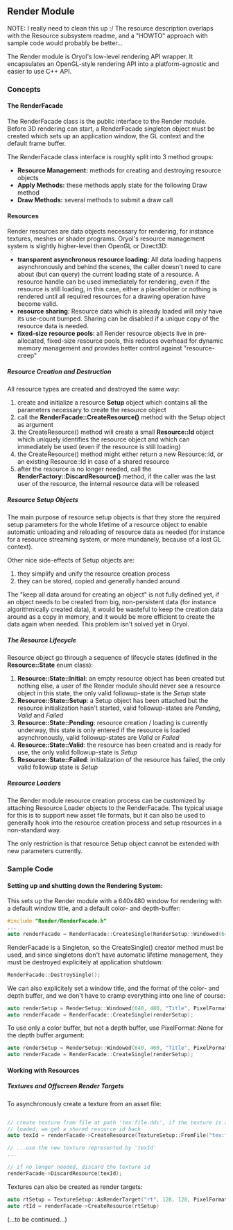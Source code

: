## Render Module

NOTE: I really need to clean this up :/ The resource description overlaps with the Resource subsystem readme, and a "HOWTO" approach with sample code would probably be better...

The Render module is Oryol's low-level rendering API wrapper. It encapsulates an OpenGL-style rendering API into a platform-agnostic and easier to use C++ API.

### Concepts

#### The RenderFacade

The RenderFacade class is the public interface to the Render module. Before 3D rendering can start, a RenderFacade singleton object must be created which sets up an application window, the GL context and the default frame buffer.

The RenderFacade class interface is roughly split into 3 method groups:

* **Resource Management:** methods for creating and destroying resource objects
* **Apply Methods:** these methods apply state for the following Draw method
* **Draw Methods:** several methods to submit a draw call

#### Resources

Render resources are data objects necessary for rendering, for instance textures, meshes or shader programs. Oryol's resource management system is slightly higher-level then OpenGL or Direct3D:

- **transparent asynchronous resource loading:** All data loading happens asynchronously and behind the scenes, the caller doesn't need to care about (but can query) the current loading state of a resource. A resource handle can be used immediately for rendering, even if the resource is still loading, in this case, either a placeholder or nothing is rendered until all required resources for a drawing operation have become valid.
- **resource sharing**: Resource data which is already loaded will only have its use-count bumped. Sharing can be disabled if a unique copy of the resource data is needed.
- **fixed-size resource pools**: all Render resource objects live in pre-allocated, fixed-size resource pools, this reduces overhead for dynamic memory management and provides better control against "resource-creep"

##### Resource Creation and Destruction

All resource types are created and destroyed the same way:

1. create and initialize a resource **Setup** object which contains all the parameters necessary to create the resource object
2. call the **RenderFacade::CreateResource()** method with the Setup object as argument
3. the CreateResource() method will create a small **Resource::Id** object which uniquely identifies the resource object and which can immediately be used (even if the resource is still loading)
4. the CreateResource() method might either return a new Resource::Id, or an existing Resource::Id in case of a shared resource
5. after the resource is no longer needed, call the **RenderFactory::DiscardResource()** method, if the caller was the last user of the resource, the internal resource data will be released

##### Resource Setup Objects

The main purpose of resource setup objects is that they store the required setup parameters for the whole lifetime of a resource object to enable
automatic unloading and reloading of resource data as needed (for instance
for a resource streaming system, or more mundanely, because of a lost GL context).

Other nice side-effects of Setup objects are:

1. they simplify and unify the resource creation process
2. they can be stored, copied and generally handed around

The "keep all data around for creating an object" is not fully defined yet, if an object needs to be created from big, non-persistent data (for instance algorithmically created data), it would be wasteful to keep the creation data around as a copy in memory, and it would be more efficient to create the data again when needed. This problem isn't solved yet in Oryol.

##### The Resource Lifecycle

Resource object go through a sequence of lifecycle states (defined in the **Resource::State** enum class):

1. **Resource::State::Initial**: an empty resource object has been created but nothing else, a user of the Render module should never see a resource object in this state, the only valid followup-state is the *Setup* state
2. **Resource::State::Setup**: a Setup object has been attached but the resource initialization hasn't started, valid followup-states are *Pending*, *Valid* and *Failed*
3. **Resource::State::Pending**: resource creation / loading is currently underway, this state is only entered if the resource is loaded asynchronously, valid followup-states are *Valid* or *Failed*
4. **Resource::State::Valid**: the resource has been created and is ready for use, the only valid followup-state is *Setup*
5. **Resource::State::Failed**: initialization of the resource has failed, the only valid followup state is *Setup*

##### Resource Loaders

The Render module resource creation process can be customized by attaching Resource Loader objects to the RenderFacade. The typical usage for this is to support new asset file formats, but it can also be used to generally hook into the resource creation process and setup resources in a non-standard way.

The only restriction is that resource Setup object cannot be extended with new parameters currently.


### Sample Code

#### Setting up and shutting down the Rendering System:

This sets up the Render module with a 640x480 window for rendering with a default window title, and a default color- and depth-buffer:

```cpp
#include "Render/RenderFacade.h"
...
auto renderFacade = RenderFacade::CreateSingle(RenderSetup::Windowed(640, 480));
```

RenderFacade is a Singleton, so the CreateSingle() creator method must be used, and since singletons don't have automatic lifetime management, they must be destroyed explicitely at application shutdown:

```cpp
RenderFacade::DestroySingle();
```

We can also explicitely set a window title, and the format of the color- and depth buffer, and we don't have to cramp everything into one line of course:

```cpp
auto renderSetup = RenderSetup::Windowed(640, 480, "Title", PixelFormat::R8G8B8, PixelFormat::D24S8);
auto renderFacade = RenderFacade::CreateSingle(renderSetup);
```

To use only a color buffer, but not a depth buffer, use PixelFormat::None for the depth buffer argument:

```cpp
auto renderSetup = RenderSetup::Windowed(640, 460, "Title", PixelFormat::R8G8B8, PixelFormat::None);
auto renderFacade = RenderFacade::CreateSingle(renderSetup);
```

#### Working with Resources

##### Textures and Offscreen Render Targets

To asynchronously create a texture from an asset file:

```cpp

// create texture from file at path 'tex:file.dds', if the texture is already
// loaded, we get a shared resource id back
auto texId = renderFacade->CreateResource(TextureSetup::FromFile("tex:file.dds"))

// ...use the new texture represented by 'texId'
...

// if no longer needed, discard the texture id
renderFacade->DiscardResource(texId);
```

Textures can also be created as render targets:

```cpp
auto rtSetup = TextureSetup::AsRenderTarget("rt", 128, 128, PixelFormat::R8G8B8, PixelFormat::D16);
auto rtId = renderFacade->CreateResource(rtSetup)
```

(...to be continued...)
